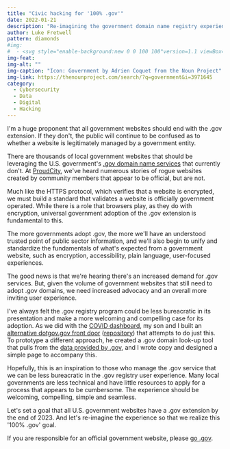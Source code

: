 ```yaml
---
title: "Civic hacking for '100% .gov'"
date: 2022-01-21
description: "Re-imagining the government domain name registry experience."
author: Luke Fretwell
pattern: diamonds
#img: 
#  - <svg style="enable-background:new 0 0 100 100"version=1.1 viewBox="0 0 100 125"x=0px xml:space=preserve xmlns=http://www.w3.org/2000/svg xmlns:graph=http://ns.adobe.com/Graphs/1.0/ xmlns:i=http://ns.adobe.com/AdobeIllustrator/10.0/ xmlns:x=http://ns.adobe.com/Extensibility/1.0/ xmlns:xlink=http://www.w3.org/1999/xlink y=0px><switch><foreignObject height=1 requiredExtensions=http://ns.adobe.com/AdobeIllustrator/10.0/ width=1 x=0 y=0 /><g i:extraneous=self><path d="M74.9,86.1v-2.7c0-2.2-1.1-4.3-3-5.4l-3.2-2c-0.9-0.5-1.4-1.5-1.4-2.5v-3c0-3.5-2.9-6.4-6.4-6.4h-9.1v-7h22.4    c0.4,0,0.8-0.4,0.8-0.8v-2.6c0-0.4-0.4-0.8-0.8-0.8h-2.8V51c0-0.4-0.4-0.8-0.8-0.8H68v-14h2.5c0.4,0,0.8-0.4,0.8-0.8v-2.6    c0-0.4-0.4-0.8-0.8-0.8h-5.1c-0.3-7.7-6.2-13.9-13.8-14.7v-5.5c3-0.3,4.9,1.3,8.1,0.5c0.3-0.1,0.6-0.5,0.6-0.8c0-2,0-3.3,0-5.2    c0-0.5-0.4-0.9-0.9-0.8c-3,0.6-5-0.8-7.8-0.6V4.1c0-0.9-0.7-1.6-1.6-1.6c-0.9,0-1.6,0.7-1.6,1.6v13.2c-7.6,0.8-13.5,7-13.8,14.7    h-5.1c-0.4,0-0.8,0.4-0.8,0.8v2.6c0,0.4,0.4,0.8,0.8,0.8H32v14h-2.5c-0.4,0-0.8,0.4-0.8,0.8v1.9h-2.8c-0.4,0-0.8,0.4-0.8,0.8v2.6    c0,0.4,0.4,0.8,0.8,0.8h22.4v7h-9.1c-3.5,0-6.4,2.9-6.4,6.4v3c0,1-0.5,2-1.4,2.5l-3.2,2c-1.9,1.2-3,3.2-3,5.4v2.7    c-1.7,0.7-2.8,2.3-2.8,4.2c0,2.5,2,4.6,4.6,4.6c2.5,0,4.6-2,4.6-4.6c0-1.9-1.2-3.5-2.8-4.2v-2.7c0-1,0.5-2,1.4-2.5l3.2-2    c1.9-1.2,3-3.2,3-5.4v-3c0-1.6,1.3-2.9,2.9-2.9h9.1V75l-4.6,2.9c-1.9,1.2-3,3.2-3,5.4v5.4c-1.7,0.7-2.8,2.3-2.8,4.2    c0,2.5,2,4.6,4.6,4.6c2.5,0,4.6-2,4.6-4.6c0-1.9-1.2-3.5-2.8-4.2v-5.4c0-1,0.5-2,1.4-2.5L50,78l4.7,2.9c0.9,0.5,1.4,1.5,1.4,2.5    v5.3c-1.7,0.7-2.8,2.3-2.8,4.2c0,2.5,2,4.6,4.6,4.6c2.5,0,4.6-2,4.6-4.6c0-1.9-1.2-3.5-2.8-4.2v-5.3c0-2.2-1.2-4.3-3.1-5.5    L51.7,75v-7.5h9.1c1.6,0,2.9,1.3,2.9,2.9v3c0,2.2,1.1,4.3,3,5.4l3.2,2c0.9,0.5,1.4,1.5,1.4,2.5v2.7c-1.7,0.7-2.8,2.3-2.8,4.2    c0,2.5,2,4.6,4.6,4.6c2.5,0,4.6-2,4.6-4.6C77.7,88.4,76.5,86.7,74.9,86.1z M60.1,37.8c0-0.9,0.7-1.6,1.6-1.6s1.6,0.7,1.6,1.6v10.7    c0,0.9-0.7,1.6-1.6,1.6s-1.6-0.7-1.6-1.6V37.8z M52.3,37.8c0-0.9,0.7-1.6,1.6-1.6s1.6,0.7,1.6,1.6v10.7c0,0.9-0.7,1.6-1.6,1.6    s-1.6-0.7-1.6-1.6V37.8z M39.9,48.5c0,0.9-0.7,1.6-1.6,1.6s-1.6-0.7-1.6-1.6V37.8c0-0.9,0.7-1.6,1.6-1.6s1.6,0.7,1.6,1.6V48.5z     M47.7,48.5c0,0.9-0.7,1.6-1.6,1.6c-0.9,0-1.6-0.7-1.6-1.6V37.8c0-0.9,0.7-1.6,1.6-1.6c0.9,0,1.6,0.7,1.6,1.6V48.5z"/></g></switch>
img-feat: 
img-alt: ""
img-caption: "Icon: Government by Adrien Coquet from the Noun Project"
img-link: https://thenounproject.com/search/?q=government&i=3971645
category:
  - Cybersecurity
  - Data
  - Digital
  - Hacking
---
```


I'm a huge proponent that all government websites should end with the .gov extension. If they don't, the public will continue to be confused as to whether a website is legitimately managed by a government entity.

There are thousands of local government websites that should be leveraging the U.S. government's <a href="https://dotgov.gov">.gov domain name services</a> that currently don't. At <a href="https://proudcity.com">ProudCity</a>, we've heard numerous stories of rogue websites created by community members that appear to be official, but are not.

Much like the HTTPS protocol, which verifies that a website is encrypted, we must build a standard that validates a website is officially government operated. While there is a role that browsers play, as they do with encryption, universal government adoption of the .gov extension is fundamental to this.

The more governments adopt .gov, the more we'll have an understood trusted point of public sector information, and we'll also begin to unify and standardize the fundamentals of what's expected from a government website, such as encryption, accessibility, plain language, user-focused experiences.

The good news is that we're hearing there's an increased demand for .gov services. But, given the volume of government websites that still need to adopt .gov domains, we need increased advocacy and an overall more inviting user experience.

I've always felt the .gov registry program could be less bureacratic in its presentation and make a more welcoming and compelling case for its adoption. As we did with the <a href="/thoughts/coding-covid-dashboard">COVID dashboard</a>, my son and I built an <a href="https://dotgov.govfresh.com">alternative dotgov.gov front door</a> (<a href="https://github.com/govfresh/dotgov">repository</a>) that attempts to do just this.  To prototype a different approach, he created a .gov domain look-up tool that pulls from the <a href="https://home.dotgov.gov/data/">data provided by .gov</a>, and I wrote copy and designed a simple page to accompany this.

Hopefully, this is an inspiration to those who manage the .gov service that we can be less bureacratic in the .gov registry user experience. Many local governments are less technical and have little resources to apply for a process that appears to be cumbersome. The experience should be welcoming, compelling, simple and seamless.

Let's set a goal that all U.S. government websites have a .gov extension by the end of 2023. And let's re-imagine the experience so that we realize this '100% .gov' goal.

If you are responsible for an official government website, please <a href="https://dotgov.govfresh.com">go .gov</a>.